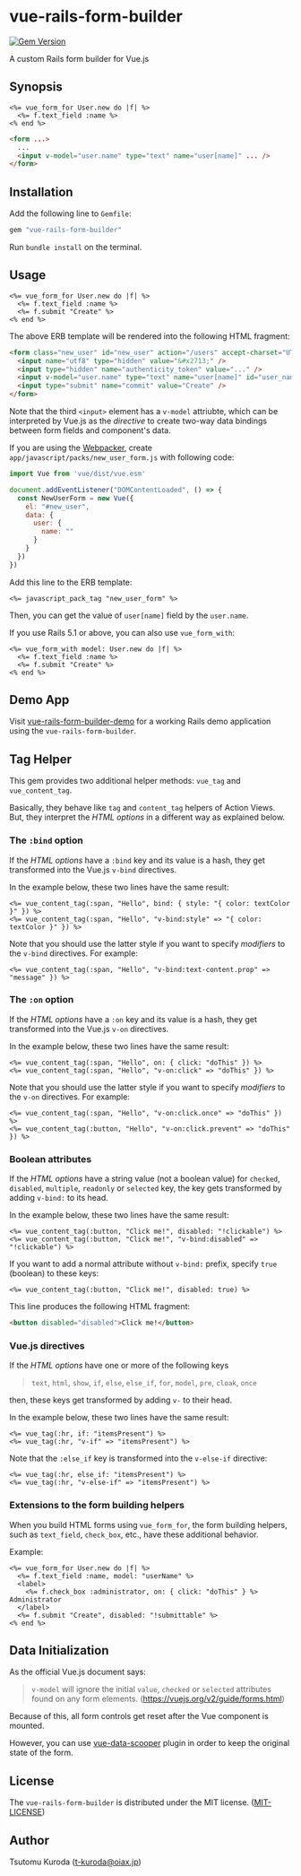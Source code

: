 vue-rails-form-builder
======================

[![Gem Version](https://badge.fury.io/rb/vue-rails-form-builder.svg)](https://badge.fury.io/rb/vue-rails-form-builder)

A custom Rails form builder for Vue.js

Synopsis
--------

```erb
<%= vue_form_for User.new do |f| %>
  <%= f.text_field :name %>
<% end %>
```

```html
<form ...>
  ...
  <input v-model="user.name" type="text" name="user[name]" ... />
</form>
```

Installation
------------

Add the following line to `Gemfile`:

```ruby
gem "vue-rails-form-builder"
```

Run `bundle install` on the terminal.

Usage
-----

```erb
<%= vue_form_for User.new do |f| %>
  <%= f.text_field :name %>
  <%= f.submit "Create" %>
<% end %>
```

The above ERB template will be rendered into the following HTML fragment:

```html
<form class="new_user" id="new_user" action="/users" accept-charset="UTF-8" method="post">
  <input name="utf8" type="hidden" value="&#x2713;" />
  <input type="hidden" name="authenticity_token" value="..." />
  <input v-model="user.name" type="text" name="user[name]" id="user_name" />
  <input type="submit" name="commit" value="Create" />
</form>
```

Note that the third `<input>` element has a `v-model` attriubte, which can be
interpreted by Vue.js as the _directive_ to create two-way data bindings between
form fields and component's data.

If you are using the [Webpacker](https://github.com/rails/webpacker),
create `app/javascript/packs/new_user_form.js` with following code:

```javascript
import Vue from 'vue/dist/vue.esm'

document.addEventListener("DOMContentLoaded", () => {
  const NewUserForm = new Vue({
    el: "#new_user",
    data: {
      user: {
        name: ""
      }
    }
  })
})
```

Add this line to the ERB template:

```erb
<%= javascript_pack_tag "new_user_form" %>
```

Then, you can get the value of `user[name]` field by the `user.name`.

If you use Rails 5.1 or above, you can also use `vue_form_with`:

```erb
<%= vue_form_with model: User.new do |f| %>
  <%= f.text_field :name %>
  <%= f.submit "Create" %>
<% end %>
```

Demo App
--------

Visit [vue-rails-form-builder-demo](https://github.com/kuroda/vue-rails-form-builder-demo)
for a working Rails demo application using the `vue-rails-form-builder`.


Tag Helper
----------

This gem provides two additional helper methods: `vue_tag` and `vue_content_tag`.

Basically, they behave like `tag` and `content_tag` helpers of Action Views.
But, they interpret the *HTML options* in a different way as explained below.

### The `:bind` option

If the *HTML options* have a `:bind` key and its value is a hash,
they get transformed into the Vue.js `v-bind` directives.

In the example below, these two lines have the same result:

```erb
<%= vue_content_tag(:span, "Hello", bind: { style: "{ color: textColor }" }) %>
<%= vue_content_tag(:span, "Hello", "v-bind:style" => "{ color: textColor }" }) %>
```

Note that you should use the latter style if you want to specify *modifiers*
to the `v-bind` directives. For example:

```erb
<%= vue_content_tag(:span, "Hello", "v-bind:text-content.prop" => "message" }) %>
```

### The `:on` option

If the *HTML options* have a `:on` key and its value is a hash,
they get transformed into the Vue.js `v-on` directives.

In the example below, these two lines have the same result:

```erb
<%= vue_content_tag(:span, "Hello", on: { click: "doThis" }) %>
<%= vue_content_tag(:span, "Hello", "v-on:click" => "doThis" }) %>
```

Note that you should use the latter style if you want to specify *modifiers*
to the `v-on` directives. For example:

```erb
<%= vue_content_tag(:span, "Hello", "v-on:click.once" => "doThis" }) %>
<%= vue_content_tag(:button, "Hello", "v-on:click.prevent" => "doThis" }) %>
```

### Boolean attributes

If the *HTML options* have a string value (not a boolean value)
for `checked`, `disabled`, `multiple`, `readonly` or `selected` key,
the key gets transformed by adding `v-bind:` to its head.

In the example below, these two lines have the same result:

```erb
<%= vue_content_tag(:button, "Click me!", disabled: "!clickable") %>
<%= vue_content_tag(:button, "Click me!", "v-bind:disabled" => "!clickable") %>
```

If you want to add a normal attribute without `v-bind:` prefix,
specify `true` (boolean) to these keys:

```erb
<%= vue_content_tag(:button, "Click me!", disabled: true) %>
```

This line produces the following HTML fragment:

```html
<button disabled="disabled">Click me!</button>
```


### Vue.js directives

If the *HTML options* have one or more of the following keys

> `text`, `html`, `show`, `if`, `else`, `else_if`, `for`, `model`, `pre`, `cloak`, `once`

then, these keys get transformed by adding `v-` to their head.

In the example below, these two lines have the same result:

```erb
<%= vue_tag(:hr, if: "itemsPresent") %>
<%= vue_tag(:hr, "v-if" => "itemsPresent") %>
```

Note that the `:else_if` key is transformed into the `v-else-if` directive:

```erb
<%= vue_tag(:hr, else_if: "itemsPresent") %>
<%= vue_tag(:hr, "v-else-if" => "itemsPresent") %>
```

### Extensions to the form building helpers

When you build HTML forms using `vue_form_for`,
the form building helpers, such as `text_field`, `check_box`, etc.,
have these additional behavior.

Example:

```erb
<%= vue_form_for User.new do |f| %>
  <%= f.text_field :name, model: "userName" %>
  <label>
    <%= f.check_box :administrator, on: { click: "doThis" } %> Administrator
  </label>
  <%= f.submit "Create", disabled: "!submittable" %>
<% end %>
```

Data Initialization
-------------------

As the official Vue.js document says:

> `v-model` will ignore the initial `value`, `checked` or `selected` attributes
> found on any form elements.
> (https://vuejs.org/v2/guide/forms.html)

Because of this, all form controls get reset after the Vue component is mounted.

However, you can use
[vue-data-scooper](https://github.com/kuroda/vue-data-scooper) plugin
in order to keep the original state of the form.

License
-------

The `vue-rails-form-builder` is distributed under the MIT license. ([MIT-LICENSE](https://github.com/kuroda/vue-rails-form-builder/blob/master/MIT-LICENSE))

Author
------

Tsutomu Kuroda (t-kuroda@oiax.jp)
